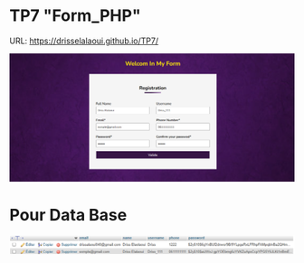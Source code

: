 # TP7 "Form_PHP"
URL: https://drisselalaoui.github.io/TP7/

![form](image/form.png)
# Pour Data Base
![data](image/xampp.png)
